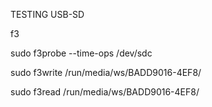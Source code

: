 TESTING USB-SD

f3

sudo f3probe --time-ops /dev/sdc

sudo f3write /run/media/ws/BADD9016-4EF8/

sudo f3read /run/media/ws/BADD9016-4EF8/
